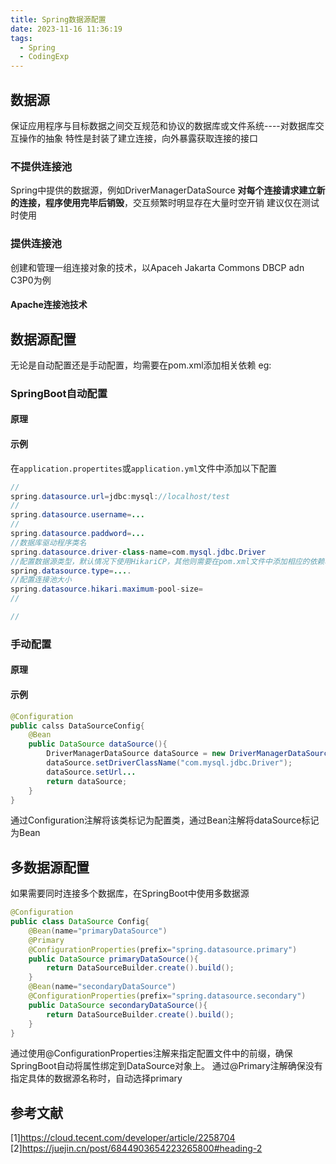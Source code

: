 ```yaml
---
title: Spring数据源配置
date: 2023-11-16 11:36:19
tags:
  - Spring
  - CodingExp
---
```

## 数据源
保证应用程序与目标数据之间交互规范和协议的数据库或文件系统----对数据库交互操作的抽象
特性是封装了建立连接，向外暴露获取连接的接口

### 不提供连接池
Spring中提供的数据源，例如DriverManagerDataSource
**对每个连接请求建立新的连接，程序使用完毕后销毁**，交互频繁时明显存在大量时空开销
建议仅在测试时使用
### 提供连接池
创建和管理一组连接对象的技术，以Apaceh Jakarta Commons DBCP adn C3P0为例
#### Apache连接池技术


## 数据源配置
无论是自动配置还是手动配置，均需要在pom.xml添加相关依赖
eg:

### SpringBoot自动配置
#### 原理

#### 示例
在`application.propertites`或`application.yml`文件中添加以下配置
```java
//
spring.datasource.url=jdbc:mysql://localhost/test
//
spring.datasource.username=...
//
spring.datasource.paddword=...
//数据库驱动程序类名
spring.datasource.driver-class-name=com.mysql.jdbc.Driver
//配置数据源类型，默认情况下使用HikariCP，其他则需要在pom.xml文件中添加相应的依赖项
spring.datasource.type=....
//配置连接池大小
spring.datasource.hikari.maximum-pool-size=
//

//
```

### 手动配置
#### 原理

#### 示例
```java
@Configuration
public calss DataSourceConfig{
	@Bean
	public DataSource dataSource(){
		DriverManagerDataSource dataSource = new DriverManagerDataSource();
		dataSource.setDriverClassName("com.mysql.jdbc.Driver");
		dataSource.setUrl...
		return dataSource;
	}
}
```
通过Configuration注解将该类标记为配置类，通过Bean注解将dataSource标记为Bean
## 多数据源配置
如果需要同时连接多个数据库，在SpringBoot中使用多数据源
```java
@Configuration
public class DataSource Config{
	@Bean(name="primaryDataSource")
	@Primary
	@ConfigurationProperties(prefix="spring.datasource.primary")
	public DataSource primaryDataSource(){
		return DataSourceBuilder.create().build();
	}
	@Bean(name="secondaryDataSource")
	@ConfigurationProperties(prefix="spring.datasource.secondary")
	public DataSource secondaryDataSource(){
		return DataSourceBuilder.create().build();
	}
}
```
通过使用@ConfigurationProperties注解来指定配置文件中的前缀，确保SpringBoot自动将属性绑定到DataSource对象上。
通过@Primary注解确保没有指定具体的数据源名称时，自动选择primary

## 参考文献
[1]https://cloud.tecent.com/developer/article/2258704
[2]https://juejin.cn/post/6844903654223265800#heading-2
